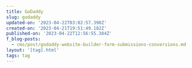 ```yaml
---
title: GoDaddy
slug: godaddy
updated-on: '2023-04-22T03:02:57.390Z'
created-on: '2023-04-21T19:51:49.182Z'
published-on: '2023-04-22T12:56:55.384Z'
f_blog-posts:
  - cms/post/godaddy-website-builder-form-submissions-conversions.md
layout: '[tag].html'
tags: tag
---
```




